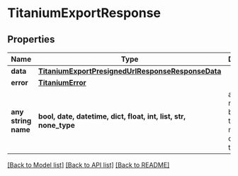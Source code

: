 # TitaniumExportResponse


## Properties
Name | Type | Description | Notes
------------ | ------------- | ------------- | -------------
**data** | [**TitaniumExportPresignedUrlResponseResponseData**](TitaniumExportPresignedUrlResponseResponseData.md) |  | [optional] 
**error** | [**TitaniumError**](TitaniumError.md) |  | [optional] 
**any string name** | **bool, date, datetime, dict, float, int, list, str, none_type** | any string name can be used but the value must be the correct type | [optional]

[[Back to Model list]](../README.md#documentation-for-models) [[Back to API list]](../README.md#documentation-for-api-endpoints) [[Back to README]](../README.md)


